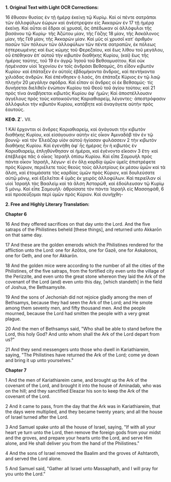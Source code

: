 **1. Original Text with Light OCR Corrections:**

16 ἔθυσαν θυσίας ἐν τῇ ἡμέρᾳ ἐκείνῃ τῷ Κυρίῳ. Καὶ οἱ πέντε σατράπαι
τῶν ἀλλοφύλων ἑώρων καὶ ἀνέστρεψαν εἰς Ἀκκαρὼν ἐν
17 τῇ ἡμέρᾳ ἐκείνῃ. Καὶ αὗται αἱ ἕδραι αἱ χρυσαῖ, ἃς ἀπέδωκαν οἱ
ἀλλόφυλοι τῆς βασάνου τῷ Κυρίῳ· τῆς Ἀζώτου μίαν, τῆς Γάζης
18 μίαν, τῆς Ἀσκάλονος μίαν, τῆς Γὲθ μίαν, τῆς Ἀκκαρὼν μίαν. Καὶ
μῦς οἱ χρυσοῖ κατ᾿ ἀριθμὸν πασῶν τῶν πόλεων τῶν ἀλλοφύλων
τῶν πέντε σατραπῶν, ἐκ πόλεως ἐστερεωμένης καὶ ἕως κώμης
τοῦ Φερεζαίου, καὶ ἕως λίθου τοῦ μεγάλου, οὗ ἐπέθηκαν ἐπ᾿ αὐτοῦ
τὴν κιβωτὸν διαθήκης Κυρίου, (καὶ) ἕως τῆς ἡμέρας ταύτης, τοῦ
19 ἐν ἀγρῷ Ἰησοῦ τοῦ Βεθσαμυσίτου. Καὶ οὐκ ἠσμένισαν υἱοὶ Ἰεχονίου
ἐν τοῖς ἀνδράσι Βεθσαμύς, ὅτι εἶδον κιβωτὸν Κυρίου· καὶ
ἐπάταξεν ἐν αὐτοῖς ἑβδομήκοντα ἄνδρας, καὶ πεντήκοντα χιλιάδας
ἀνδρῶν. Καὶ ἐπένθησεν ὁ λαός, ὅτι ἐπάταξε Κύριος ἐν τῷ λαῷ πληγὴν
20 μεγάλην σφόδρα. Καὶ εἶπαν οἱ ἄνδρες οἱ ἐκ Βεθσαμύς· τίς δυνήσεται
διελθεῖν ἐνώπιον Κυρίου τοῦ Θεοῦ τοῦ ἁγίου τούτου; καὶ
21 πρὸς τίνα ἀναβήσεται κιβωτὸς Κυρίου ἀφ᾿ ἡμῶν; Καὶ ἀποστέλλουσιν
ἀγγέλους πρὸς τοὺς κατοικοῦντας Καριαθιαρείμ, λέγοντες·
ἀπεστρόφασιν ἀλλόφυλοι τὴν κιβωτὸν Κυρίου, κατάβητε καὶ ἀναγάγετε
αὐτὴν πρὸς ἑαυτούς.

**ΚΕΦ. Ζ΄.** VII.

1 ΚΑΙ ἔρχονται οἱ ἄνδρες Καριαθιαρείμ, καὶ ἀνάγουσι τὴν
κιβωτὸν διαθήκης Κυρίου, καὶ εἰσάγουσιν αὐτὴν εἰς οἶκον Ἀμιναδάβ
τὸν ἐν τῷ βουνῷ· καὶ τὸν Ἐλεάζαρ υἱὸν αὐτοῦ ἡγίασαν φυλάσσειν
2 τὴν κιβωτὸν διαθήκης Κυρίου. Καὶ ἐγενήθη ἀφ᾿ ἧς ἡμέρας ἦν
ἡ κιβωτὸς ἐν Καριαθιαρείμ, ἐπληθύνθησαν αἱ ἡμέραι, καὶ ἐγένοντο εἴκοσιν
3 ἔτη· καὶ ἐπέβλεψε πᾶς ὁ οἶκος Ἰσραὴλ ὀπίσω Κυρίου. Καὶ εἶπε
Σαμουὴλ πρὸς πάντα οἶκον Ἰσραὴλ, λέγων· εἰ ἐν ὅλῃ καρδίᾳ ὑμῶν
ὑμεῖς ἐπιστρέφετε πρὸς Κύριον, περιέλετε τοὺς θεοὺς τοὺς ἀλλοτρίους
ἐκ μέσου ὑμῶν καὶ τὰ ἄλση, καὶ ἑτοιμάσατε τὰς καρδίας
ὑμῶν πρὸς Κύριον, καὶ δουλεύσατε αὐτῷ μόνῳ, καὶ ἐξελεῖται
4 ὑμᾶς ἐκ χειρὸς ἀλλοφύλων. Καὶ περιεῖλαν οἱ υἱοὶ Ἰσραὴλ
τὰς Βααλεὶμ καὶ τὰ ἄλση Ἀσταρώθ, καὶ ἐδούλευσαν τῷ Κυρίῳ
5 μόνῳ. Καὶ εἶπε Σαμουὴλ· ἀθροίσατε τὸν πάντα Ἰσραὴλ εἰς Μασσηφάθ,
6 καὶ προσεύξομαι περὶ ὑμῶν πρὸς Κύριον. Καὶ συνήχθη-

**2. Free and Highly Literary Translation:**

**Chapter 6**

16 And they offered sacrifices on that day unto the Lord. And the five satraps of the Philistines beheld [these things], and returned unto Akkarōn on that same day.

17 And these are the golden emerods which the Philistines rendered for the affliction unto the Lord: one for Azōtos, one for Gazē, one for Askalonos, one for Geth, and one for Akkarōn.

18 And the golden mice were according to the number of all the cities of the Philistines, of the five satraps, from the fortified city even unto the village of the Perizzite, and even unto the great stone whereon they laid the Ark of the covenant of the Lord (and) even unto this day, [which standeth] in the field of Joshua, the Bethsamysite.

19 And the sons of Jechoniah did not rejoice gladly among the men of Bethsamys, because they had seen the Ark of the Lord; and He smote among them seventy men, and fifty thousand men. And the people mourned, because the Lord had smitten the people with a very great plague.

20 And the men of Bethsamys said, "Who shall be able to stand before the Lord, this holy God? And unto whom shall the Ark of the Lord depart from us?"

21 And they send messengers unto those who dwell in Kariathiareim, saying, "The Philistines have returned the Ark of the Lord; come ye down and bring it up unto yourselves."

**Chapter 7**

1 And the men of Kariathiareim came, and brought up the Ark of the covenant of the Lord, and brought it into the house of Aminadab, who was on the hill; and they sanctified Eleazar his son to keep the Ark of the covenant of the Lord.

2 And it came to pass, from the day that the Ark was in Kariathiareim, that the days were multiplied, and they became twenty years; and all the house of Israel turned after the Lord.

3 And Samuel spake unto all the house of Israel, saying, "If with all your heart ye turn unto the Lord, then remove the foreign gods from your midst and the groves, and prepare your hearts unto the Lord, and serve Him alone, and He shall deliver you from the hand of the Philistines."

4 And the sons of Israel removed the Baalim and the groves of Ashtaroth, and served the Lord alone.

5 And Samuel said, "Gather all Israel unto Massaphath, and I will pray for you unto the Lord."